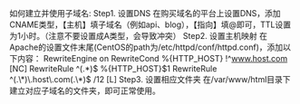 如何建立并使用子域名:
Step1. 设置DNS 
在购买域名的平台上设置DNS，添加CNAME类型，【主机】填子域名（例如api、blog），【指向】填@即可，TTL设置为1小时。（注意不要设置成A类型，会导致冲突）
Step2. 设置主机映射
在Apache的设置文件末尾(CentOS的path为/etc/httpd/conf/httpd.conf)，添加以下内容：
RewriteEngine on
RewriteCond %{HTTP_HOST} !^www.host.com [NC]
RewriteRule ^(.\*)$ %{HTTP_HOST}$1
RewriteRule  ^(.\*)\.host\.com(.\*)$ /$1$2 [L]
Step3. 设置相应文件夹
在/var/www/html目录下建立对应子域名的文件夹，即可正常使用。
